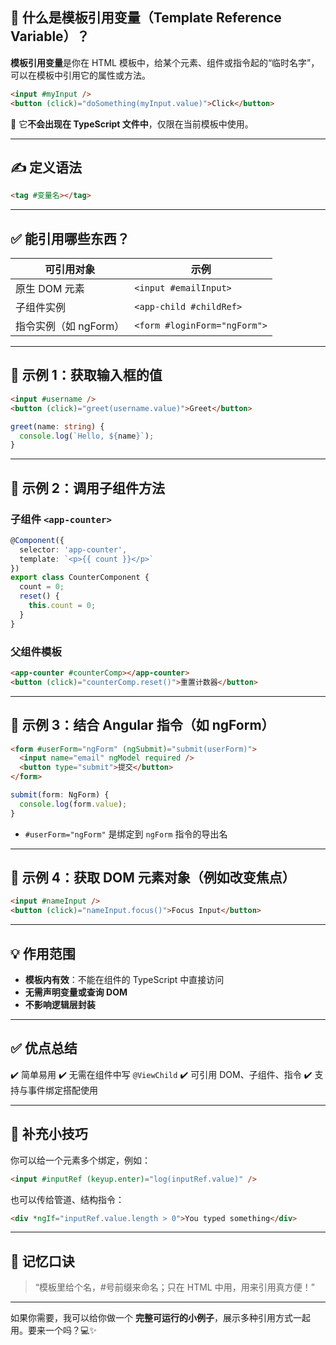 ## 🎯 什么是模板引用变量（Template Reference Variable）？

**模板引用变量**是你在 HTML 模板中，给某个元素、组件或指令起的“临时名字”，可以在模板中引用它的属性或方法。

```html
<input #myInput />
<button (click)="doSomething(myInput.value)">Click</button>
```

🧠 它**不会出现在 TypeScript 文件中**，仅限在当前模板中使用。

---

## ✍️ 定义语法

```html
<tag #变量名></tag>
```

---

## ✅ 能引用哪些东西？

| 可引用对象          | 示例                           |
| -------------- | ---------------------------- |
| 原生 DOM 元素      | `<input #emailInput>`        |
| 子组件实例          | `<app-child #childRef>`      |
| 指令实例（如 ngForm） | `<form #loginForm="ngForm">` |

---

## 📘 示例 1：获取输入框的值

```html
<input #username />
<button (click)="greet(username.value)">Greet</button>
```

```ts
greet(name: string) {
  console.log(`Hello, ${name}`);
}
```

---

## 📘 示例 2：调用子组件方法

### 子组件 `<app-counter>`

```ts
@Component({
  selector: 'app-counter',
  template: `<p>{{ count }}</p>`
})
export class CounterComponent {
  count = 0;
  reset() {
    this.count = 0;
  }
}
```

### 父组件模板

```html
<app-counter #counterComp></app-counter>
<button (click)="counterComp.reset()">重置计数器</button>
```

---

## 📘 示例 3：结合 Angular 指令（如 ngForm）

```html
<form #userForm="ngForm" (ngSubmit)="submit(userForm)">
  <input name="email" ngModel required />
  <button type="submit">提交</button>
</form>
```

```ts
submit(form: NgForm) {
  console.log(form.value);
}
```

* `#userForm="ngForm"` 是绑定到 `ngForm` 指令的导出名

---

## 📘 示例 4：获取 DOM 元素对象（例如改变焦点）

```html
<input #nameInput />
<button (click)="nameInput.focus()">Focus Input</button>
```

---

## 💡 作用范围

* **模板内有效**：不能在组件的 TypeScript 中直接访问
* **无需声明变量或查询 DOM**
* **不影响逻辑层封装**

---

## ✅ 优点总结

✔️ 简单易用
✔️ 无需在组件中写 `@ViewChild`
✔️ 可引用 DOM、子组件、指令
✔️ 支持与事件绑定搭配使用

---

## 📌 补充小技巧

你可以给一个元素多个绑定，例如：

```html
<input #inputRef (keyup.enter)="log(inputRef.value)" />
```

也可以传给管道、结构指令：

```html
<div *ngIf="inputRef.value.length > 0">You typed something</div>
```

---

## 🧠 记忆口诀

> “模板里给个名，#号前缀来命名；只在 HTML 中用，用来引用真方便！”

---

如果你需要，我可以给你做一个 **完整可运行的小例子**，展示多种引用方式一起用。要来一个吗？💻✨
